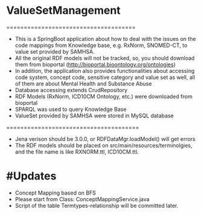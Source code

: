 # ValueSetManagement
=====================================
+ This is a SpringBoot application about how to deal with the issues on the code mappings from Knowledge base, e.g. RxNorm, SNOMED-CT, to value set
provided by SAMHSA.
+ All the original RDF models will not be tracked, so, you should download them from bioportal (http://bioportal.bioontology.org/ontologies) 
+ In addition, the application also provides functionalities about accessing code system, concept code, sensitive category and value set as well, all of them are about Mental Health and Substance Abuse
+ Database accessing extends CrudRepository
+ RDF Models (RxNorm, ICD10CM Ontology, etc.) were downloaded from bioportal
+ SPARQL was used to query Knowledge Base
+ ValueSet provided by SAMHSA were stored in MySQL database

======================================
+ Jena verison should be 3.0.0, or RDFDataMgr.loadModel() will get errors
+ The RDF models should be placed on src/main/resources/terminolgies, and the file name is like RXNORM.ttl, ICD10CM.ttl.

#Updates
==========
+ Concept Mapping based on BFS
+ Please start from Class: ConceptMappingService.java
+ Script of the table Termtypes-relationship will be committed later.

